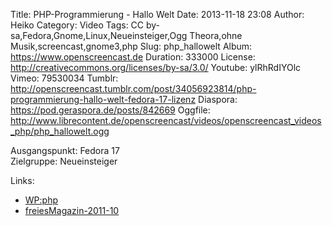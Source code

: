 Title: PHP-Programmierung - Hallo Welt
Date: 2013-11-18 23:08
Author: Heiko
Category: Video
Tags: CC by-sa,Fedora,Gnome,Linux,Neueinsteiger,Ogg Theora,ohne Musik,screencast,gnome3,php
Slug: php_hallowelt
Album: https://www.openscreencast.de
Duration: 333000
License: http://creativecommons.org/licenses/by-sa/3.0/
Youtube: ylRhRdIYOlc
Vimeo: 79530034
Tumblr: http://openscreencast.tumblr.com/post/34056923814/php-programmierung-hallo-welt-fedora-17-lizenz
Diaspora: https://pod.geraspora.de/posts/842669
Oggfile: http://www.librecontent.de/openscreencast/videos/openscreencast_videos_php/php_hallowelt.ogg

Ausgangspunkt: Fedora 17  
Zielgruppe: Neueinsteiger  

Links:

  * [WP:php](https://de.wikipedia.org/wiki/Php "Link zu WP:php" )
  * [freiesMagazin-2011-10](http://www.freiesmagazin.de/freiesMagazin-2011-10 "Link zu freiesmagazin.de" )

